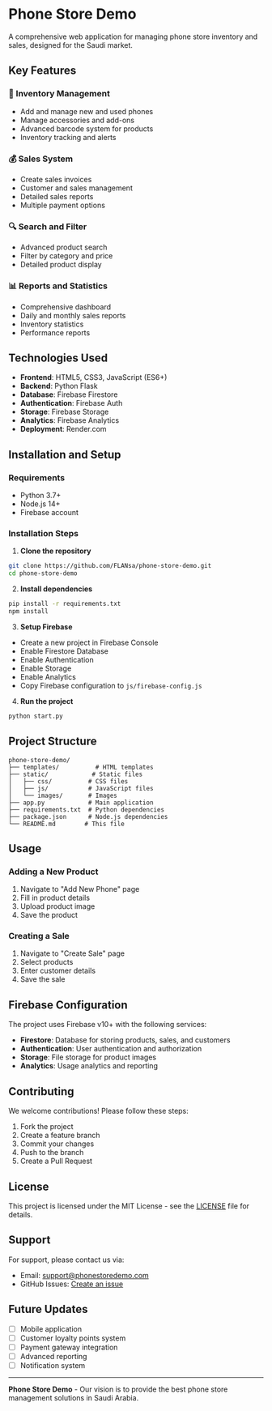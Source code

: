 # Phone Store Demo

A comprehensive web application for managing phone store inventory and sales, designed for the Saudi market.

## Key Features

### 📱 Inventory Management
- Add and manage new and used phones
- Manage accessories and add-ons
- Advanced barcode system for products
- Inventory tracking and alerts

### 💰 Sales System
- Create sales invoices
- Customer and sales management
- Detailed sales reports
- Multiple payment options

### 🔍 Search and Filter
- Advanced product search
- Filter by category and price
- Detailed product display

### 📊 Reports and Statistics
- Comprehensive dashboard
- Daily and monthly sales reports
- Inventory statistics
- Performance reports

## Technologies Used

- **Frontend**: HTML5, CSS3, JavaScript (ES6+)
- **Backend**: Python Flask
- **Database**: Firebase Firestore
- **Authentication**: Firebase Auth
- **Storage**: Firebase Storage
- **Analytics**: Firebase Analytics
- **Deployment**: Render.com

## Installation and Setup

### Requirements
- Python 3.7+
- Node.js 14+
- Firebase account

### Installation Steps

1. **Clone the repository**
```bash
git clone https://github.com/FLANsa/phone-store-demo.git
cd phone-store-demo
```

2. **Install dependencies**
```bash
pip install -r requirements.txt
npm install
```

3. **Setup Firebase**
- Create a new project in Firebase Console
- Enable Firestore Database
- Enable Authentication
- Enable Storage
- Enable Analytics
- Copy Firebase configuration to `js/firebase-config.js`

4. **Run the project**
```bash
python start.py
```

## Project Structure

```
phone-store-demo/
├── templates/          # HTML templates
├── static/            # Static files
│   ├── css/          # CSS files
│   ├── js/           # JavaScript files
│   └── images/       # Images
├── app.py            # Main application
├── requirements.txt  # Python dependencies
├── package.json      # Node.js dependencies
└── README.md        # This file
```

## Usage

### Adding a New Product
1. Navigate to "Add New Phone" page
2. Fill in product details
3. Upload product image
4. Save the product

### Creating a Sale
1. Navigate to "Create Sale" page
2. Select products
3. Enter customer details
4. Save the sale

## Firebase Configuration

The project uses Firebase v10+ with the following services:
- **Firestore**: Database for storing products, sales, and customers
- **Authentication**: User authentication and authorization
- **Storage**: File storage for product images
- **Analytics**: Usage analytics and reporting

## Contributing

We welcome contributions! Please follow these steps:

1. Fork the project
2. Create a feature branch
3. Commit your changes
4. Push to the branch
5. Create a Pull Request

## License

This project is licensed under the MIT License - see the [LICENSE](LICENSE) file for details.

## Support

For support, please contact us via:
- Email: support@phonestoredemo.com
- GitHub Issues: [Create an issue](https://github.com/FLANsa/phone-store-demo/issues)

## Future Updates

- [ ] Mobile application
- [ ] Customer loyalty points system
- [ ] Payment gateway integration
- [ ] Advanced reporting
- [ ] Notification system

---

**Phone Store Demo** - Our vision is to provide the best phone store management solutions in Saudi Arabia.